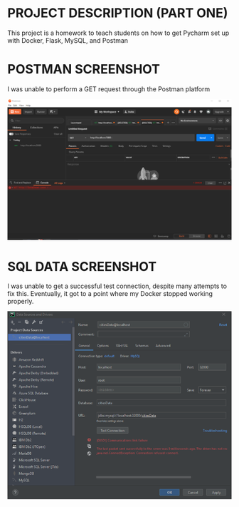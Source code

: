 # PROJECT DESCRIPTION (PART ONE)
This project is a homework to teach students on
how to get Pycharm set up with Docker, Flask, MySQL, and Postman

# POSTMAN SCREENSHOT

I was unable to perform a GET request through the Postman platform

![OUTPUT](screenshots/postman.png)

# SQL DATA SCREENSHOT

I was unable to get a successful test connection, despite many attempts to fix this.
Eventually, it got to a point where my Docker stopped working properly.

![OUTPUT](screenshots/query.png)
